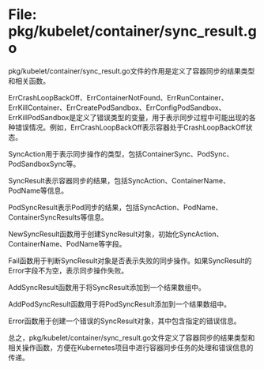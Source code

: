 # File: pkg/kubelet/container/sync_result.go

pkg/kubelet/container/sync_result.go文件的作用是定义了容器同步的结果类型和相关函数。

ErrCrashLoopBackOff、ErrContainerNotFound、ErrRunContainer、ErrKillContainer、ErrCreatePodSandbox、ErrConfigPodSandbox、ErrKillPodSandbox是定义了错误类型的变量，用于表示同步过程中可能出现的各种错误情况。例如，ErrCrashLoopBackOff表示容器处于CrashLoopBackOff状态。

SyncAction用于表示同步操作的类型，包括ContainerSync、PodSync、PodSandboxSync等。

SyncResult表示容器同步的结果，包括SyncAction、ContainerName、PodName等信息。

PodSyncResult表示Pod同步的结果，包括SyncAction、PodName、ContainerSyncResults等信息。

NewSyncResult函数用于创建SyncResult对象，初始化SyncAction、ContainerName、PodName等字段。

Fail函数用于判断SyncResult对象是否表示失败的同步操作。如果SyncResult的Error字段不为空，表示同步操作失败。

AddSyncResult函数用于将SyncResult添加到一个结果数组中。

AddPodSyncResult函数用于将PodSyncResult添加到一个结果数组中。

Error函数用于创建一个错误的SyncResult对象，其中包含指定的错误信息。

总之，pkg/kubelet/container/sync_result.go文件定义了容器同步的结果类型和相关操作函数，方便在Kubernetes项目中进行容器同步任务的处理和错误信息的传递。

